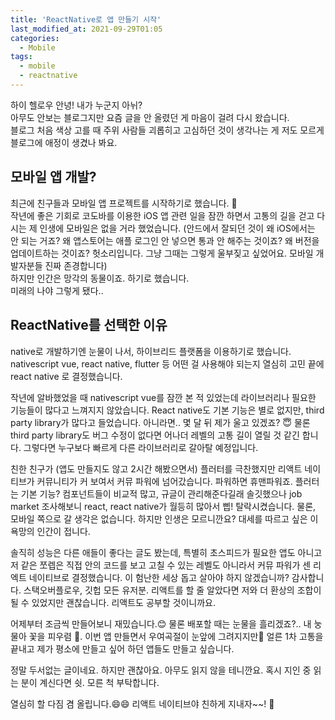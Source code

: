 ```yaml
---
title: 'ReactNative로 앱 만들기 시작'
last_modified_at: 2021-09-29T01:05
categories:
  - Mobile
tags:
  - mobile
  - reactnative
---
```


하이 헬로우 안녕! 내가 누군지 아뉘?  \
아무도 안보는 블로그지만 요즘 글을 안 올렸던 게 마음이 걸려 다시 왔습니다. \
블로그 처음 색상 고를 때 주위 사람들 괴롭히고 고심하던 것이 생각나는 게 저도 모르게 블로그에 애정이 생겼나 봐요.  

## 모바일 앱 개발?

최근에 친구들과 모바일 앱 프로젝트를 시작하기로 했습니다. 🥸\
작년에 좋은 기회로 코도바를 이용한 iOS 앱 관련 일을 잠깐 하면서 고통의 길을 걷고 다시는 제 인생에 모바일은 없을 거라 했었습니다. (안드에서 잘되던 것이 왜 iOS에서는 안 되는 거죠? 왜 앱스토어는 애플 로그인 안 넣으면 통과 안 해주는 것이죠? 왜 버전을 업데이트하는 것이죠? 헛소리입니다. 그냥 그때는 그렇게 울부짖고 싶었어요. 모바일 개발자분들 진짜 존경합니다) \
하지만 인간은 망각의 동물이죠. 하기로 했습니다. \
미래의 나야 그렇게 됐다.. 

## ReactNative를 선택한 이유 
native로 개발하기엔 눈물이 나서, 하이브리드 플랫폼을 이용하기로 했습니다.     <br> 
nativescript vue, react native, flutter 등 어떤 걸 사용해야 되는지 열심히 고민 끝에 react native 로 결정했습니다.

작년에 알바했었을 때 nativescript vue를 잠깐 본 적 있었는데 라이브러리나 필요한 기능들이 많다고 느껴지지 않았습니다. React native도 기본 기능은 별로 없지만, third party library가 많다고 들었습니다. 아니라면.. 몇 달 뒤 제가 울고 있겠죠? 😇
물론 third party library도 버그 수정이 없다면 어나더 레벨의 고통 길이 열릴 것 같긴 합니다. 그렇다면 누구보다 빠르게 다른 라이브러리로 갈아탈 예정입니다. 

친한 친구가 (앱도 만들지도 않고 2시간 해봤으면서) 플러터를 극찬했지만 리액트 네이티브가 커뮤니티가 커 보여서 
커뮤 파워에 넘어갔습니다. 파워하면 휴맨파워죠. 플러터는 기본 기능? 컴포넌트들이 비교적 많고, 규글이 관리해준다길래 솔깃했으나 job market 조사해보니 react, react native가 월등히 많아서 삡! 탈락시켰습니다.  물론, 모바일 쪽으로 갈 생각은 없습니다. 하지만 인생은 모르니깐요? 대세를 따르고 싶은 이 욕망의 인간이 접니다. 

솔직히 성능은 다른 애들이 좋다는 글도 봤는데, 특별히 초스피드가 필요한 앱도 아니고
저 같은 쪼렙은 직접 안의 코드를 보고 고칠 수 있는 레벨도 아니라서 커뮤 파워가 센 리엑트 네이티브로 결정했습니다. 
이 험난한 세상 돕고 살아야 하지 않겠습니까? 감사합니다. 스택오버플로우, 깃헙 모든 유저분. 리액트를 할 줄 알았다면 저와 더 환상의 조합이 될 수 있었지만 괜찮습니다. 리액트도 공부할 것이니까요. 


어제부터 조금씩 만들어보니 재밌습니다.😊 물론 배포할 때는 눈물을 흘리겠죠?.. 내 눙물아 꽃을 피우렴 🌹.
이번 앱 만들면서 우여곡절이 눈앞에 그려지지만🥰 얼른 1차 고통을 끝내고 제가 평소에 만들고 싶어 하던 앱들도 만들고 싶습니다.

정말 두서없는 글이네요. 하지만 괜찮아요. 아무도 읽지 않을 테니깐요. 혹시 지인 중 읽는 분이 계신다면 쉿. 모른 척 부탁합니다. 

열심히 할 다짐 겸 올립니다.😄😄
리액트 네이티브야 친하게 지내자~~! 🤛




